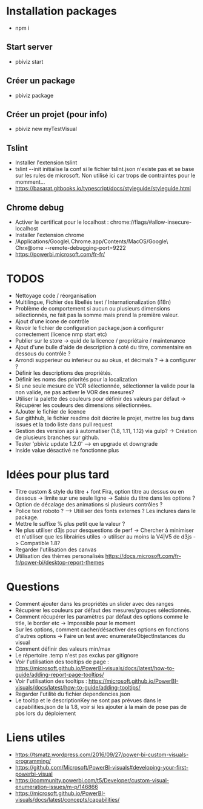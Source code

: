 # Installation packages
- npm i

## Start server
- pbiviz start

## Créer un package
- pbiviz package

## Créer un projet (pour info)
- pbiviz new myTestVisual

## Tslint
- Installer l'extension tslint
- tslint --init initialise la conf si le fichier tslint.json n'existe pas et se base sur les rules de microsoft. Non utilisé ici car trops de contraintes pour le momment...
- https://basarat.gitbooks.io/typescript/docs/styleguide/styleguide.html

## Chrome debug
- Activer le certificat pour le localhost : chrome://flags/#allow-insecure-localhost
- Installer l'extension chrome
- /Applications/Google\ Chrome.app/Contents/MacOS/Google\ Chrx@ome --remote-debugging-port=9222
- https://powerbi.microsoft.com/fr-fr/

# TODOS
- Nettoyage code / réorganisation
- Multilingue, Fichier des libellés text / Internationalization (i18n)
- Problème de comportement si aucun ou plusieurs dimensions sélectionnés, ne fait pas la somme mais prend la première valeur.
- Ajout d'une icone de contrôle
- Revoir le fichier de configuration package.json à configurer correctement (licence nmp start etc)
- Publier sur le store -> quid de la licence / propriétaire / maintenance
- Ajout d'une bulle d'aide de description à coté du titre, commentaire en dessous du contrôle ?
- Arrondi supperieur ou inferieur ou au okus, et décimals ? -> à configurer ?
- Définir les descriptions des propriétés.
- Définir les noms des priorités pour la localization
- Si une seule mesure de VOR sélectionnée, sélectionner la valide pour la non valide, ne pas activer le VOR des mesures?
- Utiliser la palette des couleurs pour définir des valeurs par défaut -> Récupérer les couleurs des dimensions sélectionnées.
- AJouter le fichier de licence
- Sur githhub, le fichier readme doit décrire le projet, mettre les bug dans issues et la todo liste dans pull request
- Gestion des version api à automatiser (1.8, 1.11, 1.12) via gulp? -> Création de plusieurs branches sur github.
- Tester 'pbiviz update 1.2.0' --> en upgrade et downgrade
- Inside value désactivé ne fonctionne plus

# Idées pour plus tard
- Titre custom & style du titre + font Fira, option titre au dessus ou en dessous -> limite sur une seule ligne -> Saisie du titre dans les options ?
- Option de décalage des animations si plusieurs contrôles ?
- Police text roboto  ? --> Utiiliser des fonts externes ? Les inclures dans le package.
- Mettre le suffixe % plus petit que la valeur ?
- Ne plus utiliser d3js pour desquestions de perf -> Chercher à minimiser et n'utiliser que les librairies utiles -> utiliser au moins la V4|V5 de d3js -> Compatible 1.8?
- Regarder l'utilisation des canvas
- Utilisation des thèmes personalisés https://docs.microsoft.com/fr-fr/power-bi/desktop-report-themes

# Questions
- Comment ajouter dans les propriétés un slider avec des ranges
- Récupérer les couleurs par défaut des mesures/groupes sélectionnés.
- Comment récupérer les paramètres par défaut des options comme le title, le border etc -> Impossible pour le moment
- Sur les options, comment cacher/désactiver des options en fonctions d'autres options -> Faire un test avec enumerateObjectInstances du visual
- Comment définir des valeurs min/max
- Le répertoire .temp n'est pas exclus par gitignore
- Voir l'utilisation des tooltips de page : https://microsoft.github.io/PowerBI-visuals/docs/latest/how-to-guide/adding-report-page-tooltips/
- Voir l'utilisation des tooltips : https://microsoft.github.io/PowerBI-visuals/docs/latest/how-to-guide/adding-tooltips/
- Regarder l'utilité du fichier dependencies.json
- Le tooltip et le descriptionKey ne sont pas prévues dans le capabilities.json de la 1.8, voir si les ajouter à la main de pose pas de pbs lors du déploiement 

# Liens utiles
- https://tsmatz.wordpress.com/2016/09/27/power-bi-custom-visuals-programming/
- https://github.com/Microsoft/PowerBI-visuals#developing-your-first-powerbi-visual
- https://community.powerbi.com/t5/Developer/custom-visual-enumeration-issues/m-p/146866
- https://microsoft.github.io/PowerBI-visuals/docs/latest/concepts/capabilities/